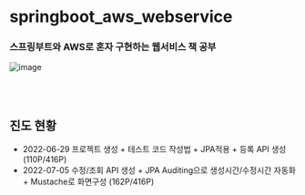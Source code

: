 # springboot_aws_webservice
### **스프링부트와 AWS로 혼자 구현하는 웹서비스 책 공부**

![image](https://user-images.githubusercontent.com/42925746/176326369-2694c43d-2917-4869-a97a-89e7ac6b7c3a.png)



</br></br>
## 진도 현황 

- 2022-06-29 프로젝트 생성 + 테스트 코드 작성법 + JPA적용 + 등록 API 생성(110P/416P)
- 2022-07-05 수정/조회 API 생성 + JPA Auditing으로 생성시간/수정시간 자동화 + Mustache로 화면구성 (162P/416P)
